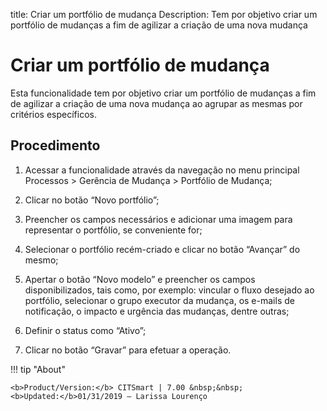 title: Criar um portfólio de mudança
Description: Tem por objetivo criar um portfólio de mudanças a fim de agilizar a criação de uma nova mudança
# Criar um portfólio de mudança

Esta funcionalidade tem por objetivo criar um portfólio de mudanças a fim de agilizar a criação de uma nova mudança ao agrupar as mesmas por critérios específicos.

Procedimento 
-------------

1.  Acessar a funcionalidade através da navegação no menu principal Processos \>
    Gerência de Mudança \> Portfólio de Mudança;

2.  Clicar no botão “Novo portfólio”;

3.  Preencher os campos necessários e adicionar uma imagem para representar o
    portfólio, se conveniente for;

4.  Selecionar o portfólio recém-criado e clicar no botão “Avançar” do mesmo;

5.  Apertar o botão “Novo modelo” e preencher os campos disponibilizados, tais
    como, por exemplo: vincular o fluxo desejado ao portfólio, selecionar o
    grupo executor da mudança, os e-mails de notificação, o impacto e urgência
    das mudanças, dentre outras;

6.  Definir o status como “Ativo”;  

7.  Clicar no botão “Gravar” para efetuar a operação.

!!! tip "About"

    <b>Product/Version:</b> CITSmart | 7.00 &nbsp;&nbsp;
    <b>Updated:</b>01/31/2019 – Larissa Lourenço
